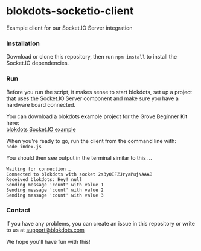 # blokdots-socketio-client

Example client for our Socket.IO Server integration

### Installation

Download or clone this repository, then run `npm install` to install the Socket.IO dependencies.

### Run

Before you run the script, it makes sense to start blokdots, set up a project that uses 
the Socket.IO Server component and make sure you have a hardware board connected.

You can download a blokdots example project for the Grove Beginner Kit here:  
[blokdots Socket.IO example](https://blokdots.com/documentation/examples/SocketIOExample/SocketIO.blokdots)

When you're ready to go, run the client from the command line with:  
`node index.js`

You should then see output in the terminal similar to this …
```
Waiting for connection …
Connected to blokdots with socket 2s3y0IFZJryaPujNAAAB
Received blokdots: Hey! null
Sending message 'count' with value 1
Sending message 'count' with value 2
Sending message 'count' with value 3
```

### Contact

If you have any problems, you can create an issue in this repository or write to us at support@blokdots.com

We hope you'll have fun with this!
